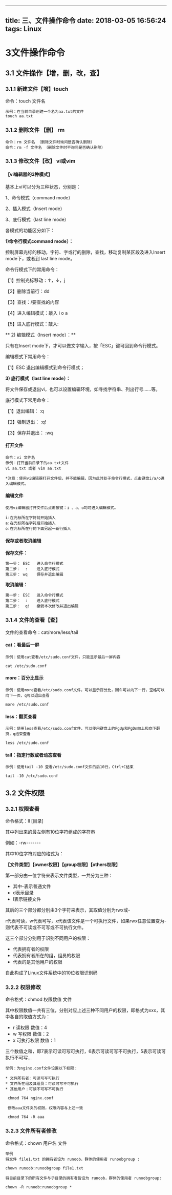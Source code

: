 
---
title: 三、文件操作命令
date: 2018-03-05 16:56:24
tags: Linux
---
# 3文件操作命令
## 3.1 文件操作【增，删，改，查】
### 3.1.1 新建文件【增】touch
命令：touch 文件名

```
示例：在当前目录创建一个名为aa.txt的文件
touch aa.txt
```

### 3.1.2 删除文件 【删】 rm

```
命令：rm 文件名 （删除文件时询问是否确认删除）
命令：rm -f 文件名 （删除文件时不询问是否确认删除）
```

### 3.1.3 修改文件【改】 vi或vim
#### 【vi编辑器的3种模式】
基本上vi可以分为三种状态，分别是：

1、命令模式（command mode）

2、插入模式（Insert mode）

3、底行模式（last line mode）

各模式的功能区分如下：

**1)命令行模式command mode）：**

控制屏幕光标的移动，字符、字或行的删除，查找，移动复制某区段及进入Insert mode下，或者到 last line mode。

命令行模式下的常用命令：

【1】控制光标移动：↑，↓，j

【2】删除当前行：dd

【3】查找：/要查找的内容

【4】进入编辑模式：敲入 i o a

【5】进入底行模式：敲入:

** 2) 编辑模式（Insert mode）：**

只有在Insert mode下，才可以做文字输入，按「ESC」键可回到命令行模式。

编辑模式下常用命令：

【1】ESC 退出编辑模式到命令行模式；

**3) 底行模式（last line mode）：**

将文件保存或退出vi，也可以设置编辑环境，如寻找字符串、列出行号……等。

底行模式下常用命令：

【1】退出编辑：     :q

【2】强制退出：     :q!

【3】保存并退出：  :wq

#### 打开文件


```
命令：vi 文件名
示例：打开当前目录下的aa.txt文件 
vi aa.txt 或者 vim aa.txt

*注意：使用vi编辑器打开文件后，并不能编辑，因为此时处于命令行模式，点击键盘i/a/o进入编辑模式。
```


#### 编辑文件


```
使用vi编辑器打开文件后点击按键：i 、a、o均可进入编辑模式。

i:在光标所在字符前开始插入
a:在光标所在字符后开始插入
o:在光标所在行的下面另起一新行插入

```
#### 保存或者取消编辑

**保存文件：**


```
第一步： ESC   进入命令行模式
第二步：  :    进入底行模式
第三步： wq    保存并退出编辑
```

**取消编辑：**


```
第一步： ESC   进入命令行模式
第二步：  :    进入底行模式
第三步：  q!   撤销本次修改并退出编辑
```

### 3.1.4 文件的查看【查】

文件的查看命令：cat/more/less/tail

#### cat：看最后一屏


```
示例：使用cat查看/etc/sudo.conf文件，只能显示最后一屏内容

cat /etc/sudo.conf
```

#### more：百分比显示


```
示例：使用more查看/etc/sudo.conf文件，可以显示百分比，回车可以向下一行，空格可以向下一页，q可以退出查看

more /etc/sudo.conf
```

#### less：翻页查看


```
示例：使用less查看/etc/sudo.conf文件，可以使用键盘上的PgUp和PgDn向上和向下翻页，q结束查看

less /etc/sudo.conf
```

#### tail：指定行数或者动态查看


```
示例：使用tail -10 查看/etc/sudo.conf文件的后10行，Ctrl+C结束

tail -10 /etc/sudo.conf
```
## 3.2 文件权限
### 3.2.1 权限查看

命令格式：ll [目录]

其中列出来的最左侧有10位字符组成的字符串

例如：-rw-------

其中10位字符对应的格式为：

**【文件类型】【owner权限】【group权限】【others权限】**

第一部分由一位字符来表示文件类型，一共分为三种：

- 其中-表示普通文件
- d表示目录
- l表示链接文件

其后的三个部分都分别由3个字符来表示，其取值分别为rwx或-

r代表可读，w代表可写，x代表该文件是一个可执行文件，如果rwx任意位置变为-则代表不可读或不可写或不可执行文件。

这三个部分分别用于识别不同用户的权限：

- 代表拥有者的权限
- 代表拥有者所在的组，组员的权限
- 代表的是其他用户的权限

自此构成了Linux文件系统中的10位权限识别码

### 3.2.2 权限修改

命令格式：chmod 权限数值 文件

其中权限数值一共有三位，分别对应上述三种不同用户的权限，即格式为xxx，其中各自的取值方式为：

* r 读权限          数值：4
* w 写权限          数值：2
* x 可执行权限      数值：1

三个数值之和，即7表示可读可写可执行，6表示可读可写不可执行，5表示可读可执行不可写...


```
举例：为nginx.conf文件设置以下权限：

* 文件所有者：可读可写可执行
* 文件所在组及其组员：可读可写不可执行
* 其他用户：可读不可写不可执行

 chmod 764 nginx.conf
 
 修改aaa文件夹的权限，权限内容与上述一致
 
 chmod 764 -R aaa
```
### 3.2.3 文件所有者修改

命令格式：chown 用户名 文件


```
举例
将文件 file1.txt 的拥有者设为 runoob，群体的使用者 runoobgroup :

chown runoob:runoobgroup file1.txt

将目前目录下的所有文件与子目录的拥有者皆设为 runoob，群体的使用者 runoobgroup:

chown -R runoob:runoobgroup *
```